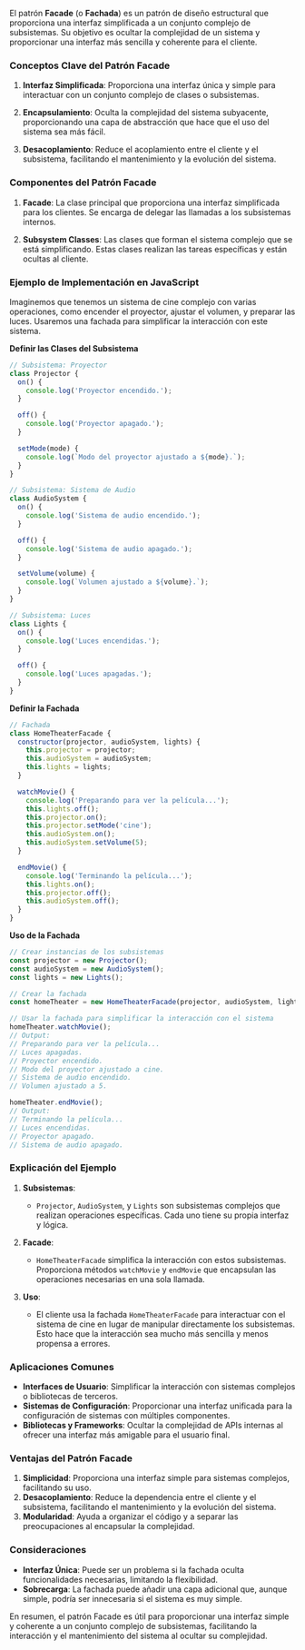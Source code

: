 El patrón **Facade** (o **Fachada**) es un patrón de diseño estructural que proporciona una interfaz simplificada a un conjunto complejo de subsistemas. Su objetivo es ocultar la complejidad de un sistema y proporcionar una interfaz más sencilla y coherente para el cliente.

### Conceptos Clave del Patrón Facade

1. **Interfaz Simplificada**: Proporciona una interfaz única y simple para interactuar con un conjunto complejo de clases o subsistemas.

2. **Encapsulamiento**: Oculta la complejidad del sistema subyacente, proporcionando una capa de abstracción que hace que el uso del sistema sea más fácil.

3. **Desacoplamiento**: Reduce el acoplamiento entre el cliente y el subsistema, facilitando el mantenimiento y la evolución del sistema.

### Componentes del Patrón Facade

1. **Facade**: La clase principal que proporciona una interfaz simplificada para los clientes. Se encarga de delegar las llamadas a los subsistemas internos.

2. **Subsystem Classes**: Las clases que forman el sistema complejo que se está simplificando. Estas clases realizan las tareas específicas y están ocultas al cliente.

### Ejemplo de Implementación en JavaScript

Imaginemos que tenemos un sistema de cine complejo con varias operaciones, como encender el proyector, ajustar el volumen, y preparar las luces. Usaremos una fachada para simplificar la interacción con este sistema.

**Definir las Clases del Subsistema**

```javascript
// Subsistema: Proyector
class Projector {
  on() {
    console.log('Proyector encendido.');
  }

  off() {
    console.log('Proyector apagado.');
  }

  setMode(mode) {
    console.log(`Modo del proyector ajustado a ${mode}.`);
  }
}

// Subsistema: Sistema de Audio
class AudioSystem {
  on() {
    console.log('Sistema de audio encendido.');
  }

  off() {
    console.log('Sistema de audio apagado.');
  }

  setVolume(volume) {
    console.log(`Volumen ajustado a ${volume}.`);
  }
}

// Subsistema: Luces
class Lights {
  on() {
    console.log('Luces encendidas.');
  }

  off() {
    console.log('Luces apagadas.');
  }
}
```

**Definir la Fachada**

```javascript
// Fachada
class HomeTheaterFacade {
  constructor(projector, audioSystem, lights) {
    this.projector = projector;
    this.audioSystem = audioSystem;
    this.lights = lights;
  }

  watchMovie() {
    console.log('Preparando para ver la película...');
    this.lights.off();
    this.projector.on();
    this.projector.setMode('cine');
    this.audioSystem.on();
    this.audioSystem.setVolume(5);
  }

  endMovie() {
    console.log('Terminando la película...');
    this.lights.on();
    this.projector.off();
    this.audioSystem.off();
  }
}
```

**Uso de la Fachada**

```javascript
// Crear instancias de los subsistemas
const projector = new Projector();
const audioSystem = new AudioSystem();
const lights = new Lights();

// Crear la fachada
const homeTheater = new HomeTheaterFacade(projector, audioSystem, lights);

// Usar la fachada para simplificar la interacción con el sistema
homeTheater.watchMovie();
// Output:
// Preparando para ver la película...
// Luces apagadas.
// Proyector encendido.
// Modo del proyector ajustado a cine.
// Sistema de audio encendido.
// Volumen ajustado a 5.

homeTheater.endMovie();
// Output:
// Terminando la película...
// Luces encendidas.
// Proyector apagado.
// Sistema de audio apagado.
```

### Explicación del Ejemplo

1. **Subsistemas**:
   - `Projector`, `AudioSystem`, y `Lights` son subsistemas complejos que realizan operaciones específicas. Cada uno tiene su propia interfaz y lógica.

2. **Facade**:
   - `HomeTheaterFacade` simplifica la interacción con estos subsistemas. Proporciona métodos `watchMovie` y `endMovie` que encapsulan las operaciones necesarias en una sola llamada.

3. **Uso**:
   - El cliente usa la fachada `HomeTheaterFacade` para interactuar con el sistema de cine en lugar de manipular directamente los subsistemas. Esto hace que la interacción sea mucho más sencilla y menos propensa a errores.

### Aplicaciones Comunes

- **Interfaces de Usuario**: Simplificar la interacción con sistemas complejos o bibliotecas de terceros.
- **Sistemas de Configuración**: Proporcionar una interfaz unificada para la configuración de sistemas con múltiples componentes.
- **Bibliotecas y Frameworks**: Ocultar la complejidad de APIs internas al ofrecer una interfaz más amigable para el usuario final.

### Ventajas del Patrón Facade

1. **Simplicidad**: Proporciona una interfaz simple para sistemas complejos, facilitando su uso.
2. **Desacoplamiento**: Reduce la dependencia entre el cliente y el subsistema, facilitando el mantenimiento y la evolución del sistema.
3. **Modularidad**: Ayuda a organizar el código y a separar las preocupaciones al encapsular la complejidad.

### Consideraciones

- **Interfaz Única**: Puede ser un problema si la fachada oculta funcionalidades necesarias, limitando la flexibilidad.
- **Sobrecarga**: La fachada puede añadir una capa adicional que, aunque simple, podría ser innecesaria si el sistema es muy simple.

En resumen, el patrón Facade es útil para proporcionar una interfaz simple y coherente a un conjunto complejo de subsistemas, facilitando la interacción y el mantenimiento del sistema al ocultar su complejidad.